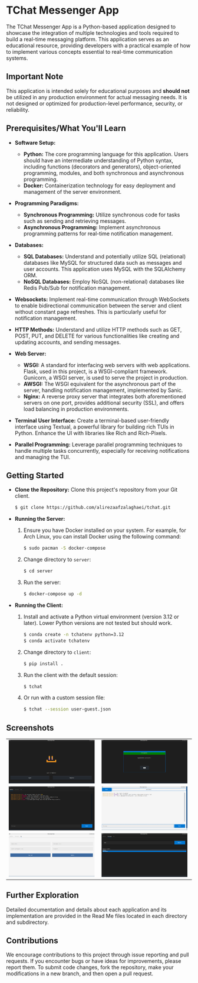 
# TChat Messenger App

The TChat Messenger App is a Python-based application designed to showcase the integration of multiple technologies and tools required to build a real-time messaging platform. This application serves as an educational resource, providing developers with a practical example of how to implement various concepts essential to real-time communication systems.

## Important Note

This application is intended solely for educational purposes and **should not** be utilized in any production environment for actual messaging needs. It is not designed or optimized for production-level performance, security, or reliability.

## Prerequisites/What You'll Learn

* **Software Setup:**
    * **Python:** The core programming language for this application. Users should have an intermediate understanding of Python syntax, including functions (decorators and generators), object-oriented programming, modules, and both synchronous and asynchronous programming.
    * **Docker:** Containerization technology for easy deployment and management of the server environment.

* **Programming Paradigms:**
    * **Synchronous Programming:** Utilize synchronous code for tasks such as sending and retrieving messages.
    * **Asynchronous Programming:** Implement asynchronous programming patterns for real-time notification management.

* **Databases:**
    * **SQL Databases:** Understand and potentially utilize SQL (relational) databases like MySQL for structured data such as messages and user accounts. This application uses MySQL with the SQLAlchemy ORM.
    * **NoSQL Databases:** Employ NoSQL (non-relational) databases like Redis Pub/Sub for notification management.
* **Websockets:** Implement real-time communication through WebSockets to enable bidirectional communication between the server and client without constant page refreshes. This is particularly useful for notification management.
* **HTTP Methods:** Understand and utilize HTTP methods such as GET, POST, PUT, and DELETE for various functionalities like creating and updating accounts, and sending messages.

* **Web Server:**
    * **WSGI:** A standard for interfacing web servers with web applications. Flask, used in this project, is a WSGI-compliant framework. Gunicorn, a WSGI server, is used to serve the project in production.
    * **AWSGI:** The WSGI equivalent for the asynchronous part of the server, handling notification management, implemented by Sanic.
    * **Nginx:** A reverse proxy server that integrates both aforementioned servers on one port, provides additional security (SSL), and offers load balancing in production environments.

* **Terminal User Interface:** Create a terminal-based user-friendly interface using Textual, a powerful library for building rich TUIs in Python. Enhance the UI with libraries like Rich and Rich-Pixels.

* **Parallel Programming:** Leverage parallel programming techniques to handle multiple tasks concurrently, especially for receiving notifications and managing the TUI.

## Getting Started

* **Clone the Repository:** Clone this project's repository from your Git client.
    ```bash
    $ git clone https://github.com/alirezaafzalaghaei/tchat.git
    ```

* **Running the Server:**

    1. Ensure you have Docker installed on your system. For example, for Arch Linux, you can install Docker using the following command:
        ```bash
        $ sudo pacman -S docker-compose
        ```
    2. Change directory to `server`:
        ```bash
        $ cd server
        ```
    3. Run the server:
        ```bash
        $ docker-compose up -d
        ```

* **Running the Client:**

    1. Install and activate a Python virtual environment (version 3.12 or later). Lower Python versions are not tested but should work.
        ```bash
        $ conda create -n tchatenv python=3.12
        $ conda activate tchatenv
        ```
    2. Change directory to `client`:
        ```bash
        $ pip install .
        ```
    3. Run the client with the default session:
        ```bash
        $ tchat
        ```
    4. Or run with a custom session file:
        ```bash
        $ tchat --session user-guest.json
        ```

## Screenshots

<table>
  <tr>
    <td>
      <img src="screenshots/splash.jpg" alt="Splash Screen" width="98%"/>
    </td>
    <td>
      <img src="screenshots/alert.jpg" alt="Alert Screen" width="98%"/>
    </td>
  </tr>
  <tr>
    <td>
      <img src="screenshots/public-chats.jpg" alt="Public Chats" width="98%"/>
    </td>
    <td>
      <img src="screenshots/private-chat.jpg" alt="Private Chat" width="98%"/>
    </td>
  </tr>
  <tr>
    <td>
      <img src="screenshots/me.jpg" alt="Me" width="98%"/>
    </td>
    <td>
      <img src="screenshots/search-users.jpg" alt="Search Users" width="98%"/>
    </td>
  </tr>
</table>

## Further Exploration

Detailed documentation and details about each application and its implementation are provided in the Read Me files located in each directory and subdirectory.

## Contributions

We encourage contributions to this project through issue reporting and pull requests. If you encounter bugs or have ideas for improvements, please report them. To submit code changes, fork the repository, make your modifications in a new branch, and then open a pull request.


